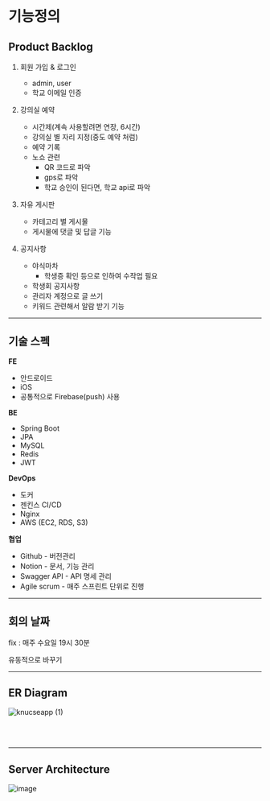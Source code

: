 # 기능정의

## Product Backlog

1. 회원 가입 & 로그인
    - admin, user
    - 학교 이메일 인증
   

2. 강의실 예약
    - 시간제(계속 사용할려면 연장, 6시간)
    - 강의실 별 자리 지정(중도 예약 처럼)
    - 예약 기록
    - 노쇼 관련
        - QR 코드로 파악
        - gps로 파악
        - 학교 승인이 된다면, 학교 api로 파악
   

3. 자유 게시판
   - 카테고리 별 게시물
   - 게시물에 댓글 및 답글 기능
   

4. 공지사항
    - 야식마차
        - 학생증 확인 등으로 인하여 수작업 필요
    - 학생회 공지사항
    - 관리자 계정으로 글 쓰기
    - 키워드 관련해서 알람 받기 기능
   
   
---

## 기술 스펙

**FE**

- 안드로이드
- iOS
- 공통적으로 Firebase(push) 사용

**BE**

- Spring Boot
- JPA  
- MySQL
- Redis
- JWT

**DevOps**

- 도커
- 젠킨스 CI/CD
- Nginx
- AWS (EC2, RDS, S3)

**협업**

- Github - 버전관리
- Notion - 문서, 기능 관리
- Swagger API - API 명세 관리
- Agile scrum - 매주 스프린트 단위로 진행

---

## 회의 날짜

fix : 매주 수요일 19시 30분

유동적으로 바꾸기

---

## ER Diagram

![knucseapp (1)](https://user-images.githubusercontent.com/51476083/127291522-064db17b-6ef8-444c-b5cd-417d5d2b8d58.png)

<br/> <br/>

---

## Server Architecture

![image](https://user-images.githubusercontent.com/51476083/127125991-5b9007ae-2470-45ec-a04b-a5d9cefbca67.png)
